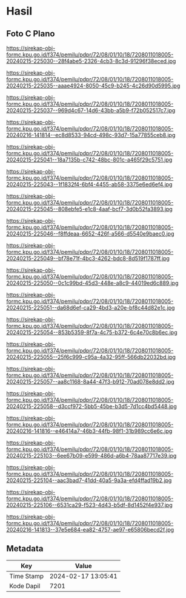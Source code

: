 # Hasil

## Foto C Plano

https://sirekap-obj-formc.kpu.go.id/f374/pemilu/pdpr/72/08/01/10/18/7208011018005-20240215-225030--28f4abe5-2326-4cb3-8c3d-91296f38eced.jpg

https://sirekap-obj-formc.kpu.go.id/f374/pemilu/pdpr/72/08/01/10/18/7208011018005-20240215-225035--aaae4924-8050-45c9-b245-4c26d90d5995.jpg

https://sirekap-obj-formc.kpu.go.id/f374/pemilu/pdpr/72/08/01/10/18/7208011018005-20240215-225037--969d4c67-14d6-43bb-a5b9-f72b052517c7.jpg

https://sirekap-obj-formc.kpu.go.id/f374/pemilu/pdpr/72/08/01/10/18/7208011018005-20240216-141814--ec8d8533-94cd-498c-93d7-15a77855ceb8.jpg

https://sirekap-obj-formc.kpu.go.id/f374/pemilu/pdpr/72/08/01/10/18/7208011018005-20240215-225041--18a7135b-c742-48bc-801c-a465f29c5751.jpg

https://sirekap-obj-formc.kpu.go.id/f374/pemilu/pdpr/72/08/01/10/18/7208011018005-20240215-225043--1f1832f4-6bf4-4455-ab58-3375e6ed6ef4.jpg

https://sirekap-obj-formc.kpu.go.id/f374/pemilu/pdpr/72/08/01/10/18/7208011018005-20240215-225045--808ebfe5-e1c8-4aaf-bcf7-3d0b52fa3893.jpg

https://sirekap-obj-formc.kpu.go.id/f374/pemilu/pdpr/72/08/01/10/18/7208011018005-20240215-225046--f8ffdeaa-6652-426f-a566-d5540e9baec0.jpg

https://sirekap-obj-formc.kpu.go.id/f374/pemilu/pdpr/72/08/01/10/18/7208011018005-20240215-225049--bf78e71f-4bc3-4262-bdc8-8d519f1787ff.jpg

https://sirekap-obj-formc.kpu.go.id/f374/pemilu/pdpr/72/08/01/10/18/7208011018005-20240215-225050--0c1c99bd-45d3-448e-a8c9-44019ed6c889.jpg

https://sirekap-obj-formc.kpu.go.id/f374/pemilu/pdpr/72/08/01/10/18/7208011018005-20240215-225051--da68d6ef-ca29-4bd3-a20e-bf8c44d82e1c.jpg

https://sirekap-obj-formc.kpu.go.id/f374/pemilu/pdpr/72/08/01/10/18/7208011018005-20240215-225054--853b5359-8f7a-4c75-b372-6c4e70c8b6ec.jpg

https://sirekap-obj-formc.kpu.go.id/f374/pemilu/pdpr/72/08/01/10/18/7208011018005-20240215-225055--25f6c999-c95a-4a32-95ff-566db22032bd.jpg

https://sirekap-obj-formc.kpu.go.id/f374/pemilu/pdpr/72/08/01/10/18/7208011018005-20240215-225057--aa8c1168-8a44-47f3-b912-70ad078e8dd2.jpg

https://sirekap-obj-formc.kpu.go.id/f374/pemilu/pdpr/72/08/01/10/18/7208011018005-20240215-225058--d3ccf972-5bb5-45be-b3d5-7d1cc4bd5448.jpg

https://sirekap-obj-formc.kpu.go.id/f374/pemilu/pdpr/72/08/01/10/18/7208011018005-20240216-141816--e46414a7-46b3-44fb-98f1-31b989cc6e6c.jpg

https://sirekap-obj-formc.kpu.go.id/f374/pemilu/pdpr/72/08/01/10/18/7208011018005-20240215-225103--6ee67b09-e599-486d-a6b4-78aa87717e39.jpg

https://sirekap-obj-formc.kpu.go.id/f374/pemilu/pdpr/72/08/01/10/18/7208011018005-20240215-225104--aac3bad7-41dd-40a5-9a3a-efd4ffad19b2.jpg

https://sirekap-obj-formc.kpu.go.id/f374/pemilu/pdpr/72/08/01/10/18/7208011018005-20240215-225106--6531ca29-f523-4d43-b5df-8d1452f4e937.jpg

https://sirekap-obj-formc.kpu.go.id/f374/pemilu/pdpr/72/08/01/10/18/7208011018005-20240216-141813--37e5e684-ea82-4757-ae97-e65806becd2f.jpg


## Metadata

| Key        | Value               |
| ---------- | ------------------- |
| Time Stamp | 2024-02-17 13:05:41 |
| Kode Dapil | 7201                |



